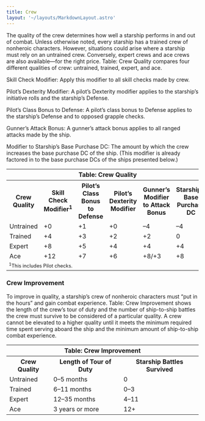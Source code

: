 ```yaml
---
title: Crew
layout: '~/layouts/MarkdownLayout.astro'
---
```

The quality of the crew determines how well a starship performs in and out of
combat. Unless otherwise noted, every starship has a trained crew of nonheroic
characters. However, situations could arise where a starship must rely on an
untrained crew. Conversely, expert crews and ace crews are also available—for
the right price. Table: Crew Quality compares four different qualities of
crew: untrained, trained, expert, and ace.

Skill Check Modifier: Apply this modifier to all skill checks made by crew.

Pilot’s Dexterity Modifier: A pilot’s Dexterity modifier applies to the
starship’s initiative rolls and the starship’s Defense.

Pilot’s Class Bonus to Defense: A pilot’s class bonus to Defense applies to
the starship’s Defense and to opposed grapple checks.

Gunner’s Attack Bonus: A gunner’s attack bonus applies to all ranged attacks
made by the ship.

Modifier to Starship’s Base Purchase DC: The amount by which the crew
increases the base purchase DC of the ship. (This modifier is already factored
in to the base purchase DCs of the ships presented below.)


<table> <tr><th colspan="6">Table: Crew Quality</th></tr> <tr><th>Crew Quality</th><th>Skill Check Modifier<sup>1</sup></th><th>Pilot’s Class Bonus to Defense</th><th>Pilot’s Dexterity Modifier</th><th>Gunner’s Modifier to Attack Bonus</th><th>Starship’s Base Purchase DC</th></tr> <tr><td>Untrained</td><td>+0</td><td>+1</td><td>+0</td><td>–4</td><td>–4</td></tr> <tr class="shaded"><td>Trained</td><td>+4</td><td>+3</td><td>+2</td><td>+2</td><td>0</td></tr> <tr><td>Expert</td><td>+8</td><td>+5</td><td>+4</td><td>+4</td><td>+4</td></tr> <tr class="shaded"><td>Ace</td><td>+12</td><td>+7</td><td>+6</td><td>+8/+3</td><td>+8</td></tr> <tr><td colspan="6" style="font-size: .8em; text-align: left"><sup>1</sup>This includes Pilot checks.</td></tr> </table>



### Crew Improvement

To improve in quality, a starship’s crew of nonheroic characters must “put in
the hours” and gain combat experience. Table: Crew Improvement shows the
length of the crew’s tour of duty and the number of ship-to-ship battles the
crew must survive to be considered of a particular quality. A crew cannot be
elevated to a higher quality until it meets the minimum required time spent
serving aboard the ship and the minimum amount of ship-to-ship combat
experience.


<table> <tr><th colspan="3">Table: Crew Improvement</th></tr> <tr><th>Crew Quality</th><th>Length of Tour of Duty</th><th>Starship Battles Survived</th></tr> <tr><td>Untrained</td><td>0–5 months</td><td>0</td></tr> <tr class="shaded"><td>Trained</td><td>6–11 months</td><td>0–3</td></tr> <tr><td>Expert</td><td>12–35 months</td><td>4–11</td></tr> <tr class="shaded"><td>Ace</td><td>3 years or more</td><td>12+</td></tr> </table>



